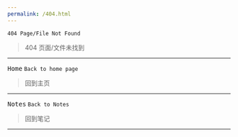 ```yaml
---
permalink: /404.html
---
```


`404 Page/File Not Found`
>404 页面/文件未找到

***

<kbd><a herf="http://ahbete.github.io">Home</a></kbd>
`Back to home page`
>回到主页

***

<kbd><a herf="http://ahbete.github.io/notes">Notes</a></kbd>
`Back to Notes`
>回到笔记

***